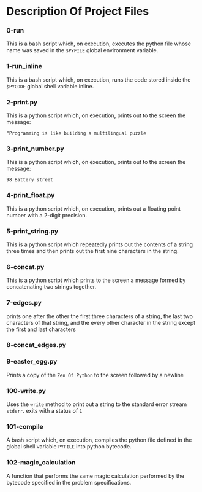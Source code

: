 # Description Of Project Files

### 0-run
This is a bash script which, on execution, executes the python file whose name was saved in the `$PYFILE` global environment variable.

### 1-run_inline
This is a bash script which, on execution, runs the code stored inside the `$PYCODE` global shell variable inline.

### 2-print.py
This is a python script which, on execution, prints out to the screen the message:

```
"Programming is like building a multilingual puzzle
```

### 3-print_number.py
This is a python script which, on execution, prints out to the screen the message:

```
98 Battery street
```
### 4-print_float.py
This is a python script which, on execution, prints out a floating point number with a 2-digit precision.

### 5-print_string.py
This is a python script which repeatedly prints out the contents of a string three times and then prints out the first nine characters in the string.

### 6-concat.py
This is a python script which prints to the screen a message formed by concatenating  two strings together.

### 7-edges.py
prints one after the other the first three characters of a string, the last two characters of that string, and the every other character in the string except the first and last characters

### 8-concat_edges.py

### 9-easter_egg.py
Prints a copy of the `Zen Of Python` to the screen followed by a newline

### 100-write.py
Uses the `write` method to print out a string to the standard error stream `stderr`. exits with a status of `1`

### 101-compile
A bash script which, on execution, compiles the python file defined in the global shell variable `PYFILE` into python bytecode.

### 102-magic_calculation
A function that performs the same magic calculation performed by the bytecode specified in the problem specifications.

